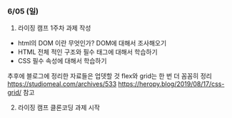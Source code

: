 ### 6/05 (일)

1. 라이징 캠프 1주차 과제 작성
- html의 DOM 이란 무엇인가? DOM에 대해서 조사해오기
- HTML 전체 적인 구조와 필수 태그에 대해서 학습하기
- CSS 필수 속성에 대해서 학습하기

추후에 블로그에 정리한 자료들은 업뎃할 것
flex와 grid는 한 번 더 꼼꼼히 정리
https://studiomeal.com/archives/533
https://heropy.blog/2019/08/17/css-grid/ 참고

2. 라이징 캠프 클론코딩 과제 시작